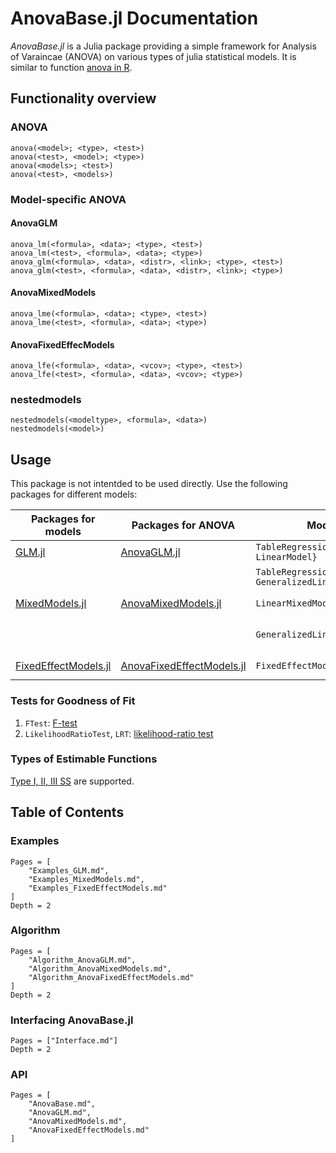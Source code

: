 # AnovaBase.jl Documentation

*AnovaBase.jl* is a Julia package providing a simple framework for Analysis of Varaincae (ANOVA) on various types of julia statistical models.
It is similar to function [anova in R](https://www.rdocumentation.org/packages/stats/versions/3.6.2/topics/anova).

## Functionality overview
### ANOVA
```
anova(<model>; <type>, <test>)
anova(<test>, <model>; <type>)
anova(<models>; <test>)
anova(<test>, <models>)
```
### Model-specific ANOVA
#### AnovaGLM
```
anova_lm(<formula>, <data>; <type>, <test>)
anova_lm(<test>, <formula>, <data>; <type>)
anova_glm(<formula>, <data>, <distr>, <link>; <type>, <test>)
anova_glm(<test>, <formula>, <data>, <distr>, <link>; <type>)
```
#### AnovaMixedModels
```
anova_lme(<formula>, <data>; <type>, <test>)
anova_lme(<test>, <formula>, <data>; <type>)
```
#### AnovaFixedEffecModels
```
anova_lfe(<formula>, <data>, <vcov>; <type>, <test>)
anova_lfe(<test>, <formula>, <data>, <vcov>; <type>)
```
### nestedmodels
```
nestedmodels(<modeltype>, <formula>, <data>)
nestedmodels(<model>)
```
## Usage
This package is not intentded to be used directly.
Use the following packages for different models:

|Packages for models|Packages for ANOVA|Models|Fitted by|
|-------------------|------------------|------|---------|
|[GLM.jl](https://juliastats.org/GLM.jl/stable/)|[AnovaGLM.jl](https://yufongpeng.github.io/AnovaGLM.jl)|`TableRegressionModel{<: LinearModel}`|`GLM.lm` or `fit(LinearModel, _)`|
|||`TableRegressionModel{<: GeneralizedLinearModel}`|`GLM.glm` or `fit(GeneralizedLinearModel, _)`|
|[MixedModels.jl](https://juliastats.org/MixedModels.jl/stable/)|[AnovaMixedModels.jl](https://yufongpeng.github.io/AnovaMixedModels.jl)|`LinearMixedModel`|`AnovaMixedModels.lme` or `fit(LinearMixedModel, _)`|
|||`GeneralizedLinearMixedModel`|`AnovaGLM.glme` or `fit(GeneralizedLinearMixedModel, _)`|
|[FixedEffectModels.jl](https://github.com/FixedEffects/FixedEffectModels.jl)|[AnovaFixedEffectModels.jl](https://yufongpeng.github.io/AnovaFixedEffectModels.jl)|`FixedEffectModel`|`AnovaFixedEffectModels.lfe` or `FixedEffectModels.reg`|

### Tests for Goodness of Fit
1. `FTest`: [F-test](https://en.wikipedia.org/wiki/F-test)
2. `LikelihoodRatioTest`, `LRT`: [likelihood-ratio test](https://en.wikipedia.org/wiki/Likelihood-ratio_test)

### Types of Estimable Functions
[Type I, II, III SS](https://documentation.sas.com/doc/en/pgmsascdc/9.4_3.3/statug/statug_introglmest_sect001.htm)  are supported. 

## Table of Contents
### Examples
```@contents
Pages = [
    "Examples_GLM.md",
    "Examples_MixedModels.md",
    "Examples_FixedEffectModels.md"
]
Depth = 2
```
### Algorithm
```@contents
Pages = [
    "Algorithm_AnovaGLM.md",
    "Algorithm_AnovaMixedModels.md",
    "Algorithm_AnovaFixedEffectModels.md"
]
Depth = 2
```
### Interfacing AnovaBase.jl
```@contents
Pages = ["Interface.md"]
Depth = 2
```
### API
```@contents
Pages = [
    "AnovaBase.md",
    "AnovaGLM.md",
    "AnovaMixedModels.md",
    "AnovaFixedEffectModels.md"
]
```
